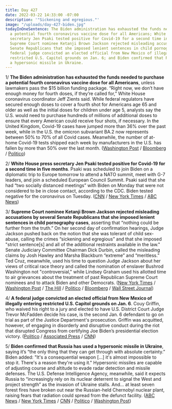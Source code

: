 ```yaml
---
title: Day 427
date: 2022-03-22 14:33:00 -07:00
description: '"Sickening and egregious."'
image: "/uploads/day-427-biden.jpg"
todayInOneSentence: The Biden administration has exhausted the funds needed to purchase
  a potential fourth coronavirus vaccine dose for all Americans; White House press
  secretary Jen Psaki tested positive for Covid-19 for a second time in five months;
  Supreme Court nominee Ketanji Brown Jackson rejected misleading accusations by several
  Senate Republicans that she imposed lenient sentences in child pornography cases;  a
  federal judge convicted an elected official from New Mexico of illegally entering
  restricted U.S. Capitol grounds on Jan. 6; and Biden confirmed that Russia has used
  a hypersonic missile in Ukraine.
---
```


1/ **The Biden administration has exhausted the funds needed to purchase a potential fourth coronavirus vaccine dose for all Americans**, unless lawmakers pass the $15 billion funding package. “Right now, we don’t have enough money for fourth doses, if they’re called for,” White House coronavirus coordinator Jeff Zients said. While federal regulators have secured enough doses to cover a fourth shot for Americans age 65 and older as well as the initial doses for children under age 5, analysts say the U.S. would need to purchase hundreds of millions of additional doses to ensure that every American could receive four shots, if necessary. In the United Kingdom, Covid-19 cases have jumped more than 36% over the past week, while in the U.S. the omicron subvariant BA.2 now represents between 50% to 70% of all Covid cases. Meanwhile, the number of at-home Covid-19 tests shipped each week by manufacturers in the U.S. has fallen by more than 50% over the last month. ([Washington Post](https://www.washingtonpost.com/health/2022/03/22/funding-fourth-vaccine-doses/) / [Bloomberg](https://www.bloomberg.com/news/articles/2022-03-22/ba-2-variant-of-covid-is-gaining-ground-in-the-us-as-cdc-to-update-data?sref=MIBMEEoj) / [Politico](https://www.politico.com/news/2022/03/22/tests-short-supply-if-covid-surges-00019046))

2/ **White House press secretary Jen Psaki tested positive for Covid-19 for a second time in five months**. Psaki was scheduled to join Biden on a diplomatic trip to Europe tomorrow to attend a NATO summit, meet with G-7 leaders, and join a scheduled European Council Summit. Psaki said that she had “two socially distanced meetings” with Biden on Monday that were not considered to be in close contact, according to the CDC. Biden tested negative for the coronavirus on Tuesday. ([CNN](https://www.cnn.com/2022/03/22/politics/jen-psaki-covid-19/index.html) / [New York Times](https://www.nytimes.com/2022/03/22/us/politics/jen-psaki-covid.html) / [ABC News](https://abcnews.go.com/Politics/white-house-press-secretary-psaki-covid-biden-tests/story?id=83602499))

3/ **Supreme Court nominee Ketanji Brown Jackson rejected misleading accusations by several Senate Republicans that she imposed lenient sentences in child pornography cases**, asserting that “nothing could be further from the truth.” On her second day of confirmation hearings, Judge Jackson pushed back on the notion that she was tolerant of child sex-abuse, calling the crimes “sickening and egregious” and that she imposed "strict sentence\[s\] and all of the additional restraints available in the law." Senate Judiciary Committee Chairman Dick Durbin, called the misleading claims by Josh Hawley and Marsha Blackburn “extreme” and “meritless.” Ted Cruz, meanwhile, used his time to question Judge Jackson about her views of critical race theory and called the nomination of enslaver Bushrod Washington not "controversial," while Lindsey Graham used his allotted time to air grievances about the treatment of past Republican Supreme Court nominees and to attack Biden and other Democrats. ([New York Times](https://www.nytimes.com/2022/03/22/us/politics/ketanji-brown-jackson-child-sexual-abuse.html) / [Washington Post](https://www.washingtonpost.com/politics/2022/03/22/ketanji-brown-jackson-supreme-court-hearing-live-updates/) / [The Hill](https://thehill.com/homenews/senate/599123-republicans-to-roll-dice-by-grilling-jackson-over-child-pornography) / [Politico](https://www.politico.com/news/2022/03/22/democrats-ketanji-brown-jackson-confirmation-00019063) / [Bloomberg](https://www.bloomberg.com/news/articles/2022-03-22/graham-signals-that-he-won-t-back-jackson-for-supreme-court?sref=MIBMEEoj) / [Wall Street Journal](https://www.wsj.com/livecoverage/supreme-court-confirmation-hearings-ketanji-brown-jackson-2022-03-22))

4/ **A federal judge convicted an elected official from New Mexico of illegally entering restricted U.S. Capitol grounds on Jan. 6**. Couy Griffin, who waived his right to a jury and elected to have U.S. District Court Judge Trevor McFadden decide his case, is the second Jan. 6 defendant to go on trial as part of the Justice Department's prosecution. Griffin was acquitted, however, of engaging in disorderly and disruptive conduct during the riot that disrupted Congress from certifying Joe Biden’s presidential election victory. ([Politico](https://www.politico.com/news/2022/03/22/cowboys-for-trump-founder-convicted-jan-6-00019270) / [Associated Press](https://apnews.com/article/capitol-siege-biden-new-mexico-riots-presidential-elections-7cf8b8a96a39bde8f6966e47cc37ff46) / [CNN](https://www.cnn.com/2022/03/22/politics/couy-griffin-verdict-january-6-trial/index.html))

5/ **Biden confirmed that Russia has used a hypersonic missile in Ukraine**, saying it’s “the only thing that they can get through with absolute certainty.” Biden added: "It's a consequential weapon \[...\] it's almost impossible to stop it. There's a reason they're using it." Hypersonic missiles are capable of adjusting course and altitude to evade radar detection and missile defenses. The U.S. Defense Intelligence Agency, meanwhile, said it expects Russia to “increasingly rely on its nuclear deterrent to signal the West and project strength” as the invasion of Ukraine stalls. And... at least seven forest fires have broken out near the Russian-held Chernobyl nuclear plant, raising fears that radiation could spread from the defunct facility. ([ABC News](https://abcnews.go.com/Politics/pentagon-demurs-biden-confirms-russia-fired-hypersonic-missile/story?id=83587994) / [New York Times](https://www.nytimes.com/2022/03/21/science/russia-nuclear-ukraine.html) / [CNN](https://www.cnn.com/2022/03/22/europe/biden-russia-hypersonic-missiles-explainer-intl-hnk/index.html) / [Politico](https://www.politico.com/news/2022/03/21/dod-official-russia-hypersonic-missile-00018872) / [Washington Post](https://www.washingtonpost.com/world/2022/03/22/chernobyl-forest-fire-radiation-ukraine-russia/))